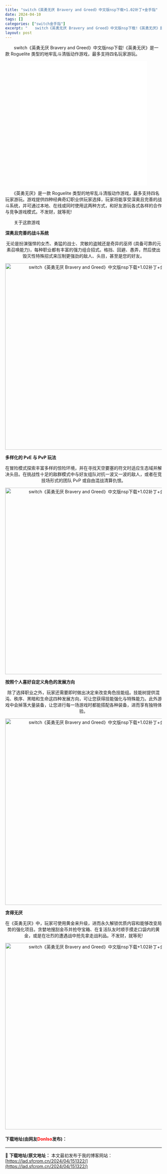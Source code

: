 ```yaml
---
title: "switch《英勇无厌 Bravery and Greed》中文版nsp下载+1.02补丁+金手指"
date: 2024-04-10
tags: []
categories: ["switch金手指"]
excerpt: "　　switch《英勇无厌 Bravery and Greed》中文版nsp下载!《英勇无厌》是一款 Roguelite 类型的地牢乱斗清版动作游戏，最多支持四名玩家游玩。 　　《英勇无厌》是一款 Roguelite 类型的地牢乱斗清版动作游戏，最多支持四名玩家游玩。游戏提供四种经典奇幻职业供玩家选&hellip;"
layout: post
---
```


 <p>　　switch《英勇无厌 Bravery and Greed》中文版nsp下载!《英勇无厌》是一款 Roguelite 类型的地牢乱斗清版动作游戏，最多支持四名玩家游玩。</p> <p style="text-align: center;"><iframe allowfullscreen="true" border="0" frameborder="0" framespacing="0" height="400" scrolling="no" src="//player.bilibili.com/player.html?aid=728706859&amp;bvid=BV1bS4y1E7hP&amp;cid=778985872&amp;page=1" width="410"></iframe></p> <p>　　《英勇无厌》是一款 Roguelite 类型的地牢乱斗清版动作游戏，最多支持四名玩家游玩。游戏提供四种经典奇幻职业供玩家选择，玩家将能享受深奥且完善的战斗系统，并可通过本地、在线或同时使用这两种方式，和好友游玩各式各样的合作与竞争游戏模式。不发财，就等死!</p> <p>　　关于这款游戏</p> <p><strong>深奥且完善的战斗系统</strong></p> <p align="center">无论是扮演强悍的女杰、勇猛的战士、灵敏的盗贼还是奇异的巫师 (具备可靠的元素召唤能力)，每种职业都有丰富的强力组合招式。格挡、回避、愚弄，然后使出毁灭性特殊招式来压制更强劲的敌人、头目，甚至是您的好友。</p> <p align="center"><img align="" border="0" src="https://lad.sfcrom.cn/wp-content/uploads/2024/04/20240410_6615e3d3ed079.gif" width="600" alt="switch《英勇无厌 Bravery and Greed》中文版nsp下载+1.02补丁+金手指" /></p> <p><strong>多样化的 PvE 与 PvP 玩法</strong></p> <p align="center">在冒险模式探索丰富多样的惊险环境，并在寻找天空要塞的符文时适应生态域并解决头目。在挑战性十足的敌群模式中与好友组队对抗一波又一波的敌人，或者在竞技场形式的团队 PvP 或自由混战清算仇恨。</p> <p align="center"><img align="" border="0" src="https://lad.sfcrom.cn/wp-content/uploads/2024/04/20240410_6615e450d65a7.gif" width="600" alt="switch《英勇无厌 Bravery and Greed》中文版nsp下载+1.02补丁+金手指" /></p> <p><strong>按照个人喜好自定义角色的发展方向</strong></p> <p align="center">除了选择职业之外，玩家还需要即时做出决定来改变角色技能组。技能树提供混沌、秩序、黑暗和生命这四种发展方向，可让您获得技能强化与特殊能力。此外游戏中会掉落大量装备，让您进行每一场游戏时都能搭配各种装备，进而享有独特体验。</p> <p align="center"><img align="" border="0" src="https://lad.sfcrom.cn/wp-content/uploads/2024/04/20240410_6615e45219d26.gif" width="600" alt="switch《英勇无厌 Bravery and Greed》中文版nsp下载+1.02补丁+金手指" /></p> <p><strong>贪得无厌</strong></p> <p align="center">在《英勇无厌》中，玩家可使用黄金来升级，进而永久解锁优质内容和能够改变局势的强化项目。贪婪地搜刮金币并抢夺宝箱、在复活队友时顺手摸走口袋内的黄金，或是在壮烈的遭遇战中抢先拿走战利品。不发财，就等死!</p> <p align="center"><img align="" border="0" src="https://lad.sfcrom.cn/wp-content/uploads/2024/04/20240410_6615e453e0d2b.gif" width="600" alt="switch《英勇无厌 Bravery and Greed》中文版nsp下载+1.02补丁+金手指" /></p> <p><h4>下载地址(由网友<font color="red">DonIso</font>发布)：</h4></p> 

---
📖 **下载地址/原文地址：** 本文最初发布于我的博客网站：[https://lad.sfcrom.cn/2024/04/151322/](https://lad.sfcrom.cn/2024/04/151322/)
